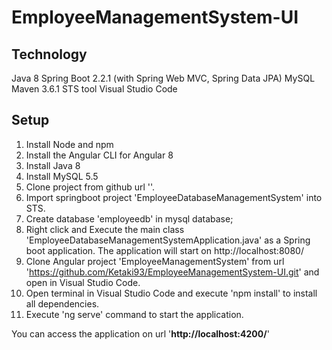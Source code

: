 # EmployeeManagementSystem-UI

## Technology
Java 8
Spring Boot 2.2.1 (with Spring Web MVC, Spring Data JPA)
MySQL
Maven 3.6.1
STS tool
Visual Studio Code

## Setup
1. Install Node and npm
2. Install the Angular CLI for Angular 8
3. Install Java 8
4. Install MySQL 5.5
5. Clone project from github url ''.
6. Import springboot project 'EmployeeDatabaseManagementSystem' into STS.
7. Create database 'employeedb' in mysql database;
8. Right click and Execute the main class 'EmployeeDatabaseManagementSystemApplication.java' as a Spring boot application. The application will start on http://localhost:8080/
9. Clone Angular project 'EmployeeManagementSystem' from url 'https://github.com/Ketaki93/EmployeeManagementSystem-UI.git'
and open in Visual Studio Code.
10. Open terminal in Visual Studio Code and execute 'npm install' to install all dependencies.
11. Execute 'ng serve' command to start the application.

You can access the application on url '**http://localhost:4200/**'
